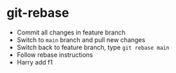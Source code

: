# git-rebase

- Commit all changes in feature branch
- Switch to `main` branch and pull new changes
- Switch back to feature branch, type `git rebase main`
- Follow rebase instructions
- Harry add f1
